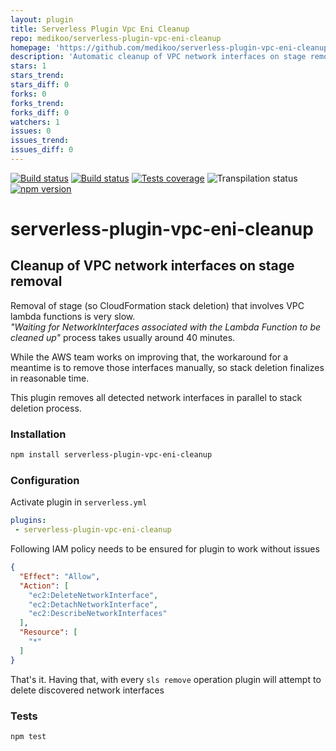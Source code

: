 ```yaml
---
layout: plugin
title: Serverless Plugin Vpc Eni Cleanup
repo: medikoo/serverless-plugin-vpc-eni-cleanup
homepage: 'https://github.com/medikoo/serverless-plugin-vpc-eni-cleanup'
description: 'Automatic cleanup of VPC network interfaces on stage removal'
stars: 1
stars_trend: 
stars_diff: 0
forks: 0
forks_trend: 
forks_diff: 0
watchers: 1
issues: 0
issues_trend: 
issues_diff: 0
---
```



[![Build status][circleci-image]][circleci-url]
[![Build status][appveyor-image]][appveyor-url]
[![Tests coverage][codecov-image]][codecov-url]
![Transpilation status][transpilation-image]
[![npm version][npm-image]][npm-url]

# serverless-plugin-vpc-eni-cleanup
## Cleanup of VPC network interfaces on stage removal

Removal of stage (so CloudFormation stack deletion) that involves VPC lambda functions is very slow.  
_"Waiting for NetworkInterfaces associated with the Lambda Function to be cleaned up"_ process takes usually around 40 minutes.

While the AWS team works on improving that, the workaround for a meantime is to remove those interfaces manually, so stack deletion finalizes in reasonable time.

This plugin removes all detected network interfaces in parallel to stack deletion process.

### Installation

```bash
npm install serverless-plugin-vpc-eni-cleanup
```

### Configuration

Activate plugin in `serverless.yml`

```yaml
plugins:
 - serverless-plugin-vpc-eni-cleanup
```

Following IAM policy needs to be ensured for plugin to work without issues

```json
{
  "Effect": "Allow",
  "Action": [
    "ec2:DeleteNetworkInterface",
    "ec2:DetachNetworkInterface",
    "ec2:DescribeNetworkInterfaces"
  ],
  "Resource": [
    "*"
  ]
}
```

That's it. Having that, with every `sls remove` operation plugin will attempt to delete discovered network interfaces

### Tests

```bash
npm test
```

[circleci-image]: https://img.shields.io/circleci/project/github/medikoo/serverless-plugin-vpc-eni-cleanup.svg
[circleci-url]: https://circleci.com/gh/medikoo/serverless-plugin-vpc-eni-cleanup
[appveyor-image]: https://img.shields.io/appveyor/ci/medikoo/serverless-plugin-vpc-eni-cleanup.svg
[appveyor-url]: https://ci.appveyor.com/project/medikoo/serverless-plugin-vpc-eni-cleanup
[codecov-image]: https://img.shields.io/codecov/c/github/medikoo/serverless-plugin-vpc-eni-cleanup.svg
[codecov-url]: https://codecov.io/gh/medikoo/serverless-plugin-vpc-eni-cleanup
[transpilation-image]: https://img.shields.io/badge/transpilation-free-brightgreen.svg
[npm-image]: https://img.shields.io/npm/v/serverless-plugin-vpc-eni-cleanup.svg
[npm-url]: https://www.npmjs.com/package/serverless-plugin-vpc-eni-cleanup
